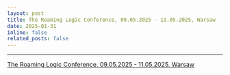 ```yaml
---
layout: post
title: The Roaming Logic Conference, 09.05.2025 - 11.05.2025, Warsaw
date: 2025-01-31
inline: false
related_posts: false
---
```


***

<a href="https://sites.google.com/uw.edu.pl/the-roaming-logic-conference/home-page?authuser=0">The Roaming Logic Conference, 09.05.2025 - 11.05.2025, Warsaw</a> 
